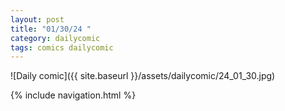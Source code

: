 ```yaml
---
layout: post
title: "01/30/24 "
category: dailycomic
tags: comics dailycomic
---
```

![Daily comic]({{ site.baseurl }}/assets/dailycomic/24_01_30.jpg)

{% include navigation.html %}

